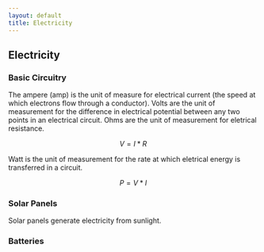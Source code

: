 ```yaml
---
layout: default
title: Electricity
---
```



## Electricity

### Basic Circuitry
The ampere (amp) is the unit of measure for electrical current (the speed at which electrons flow through a conductor).
Volts are the unit of measurement for the difference in electrical potential between any two points in an electrical circuit.
Ohms are the unit of measurement for eletrical resistance.

$$V = I * R$$

Watt is the unit of measurement for the rate at which eletrical energy is transferred in a circuit.

$$P = V * I$$

### Solar Panels
Solar panels generate electricity from sunlight.


### Batteries


